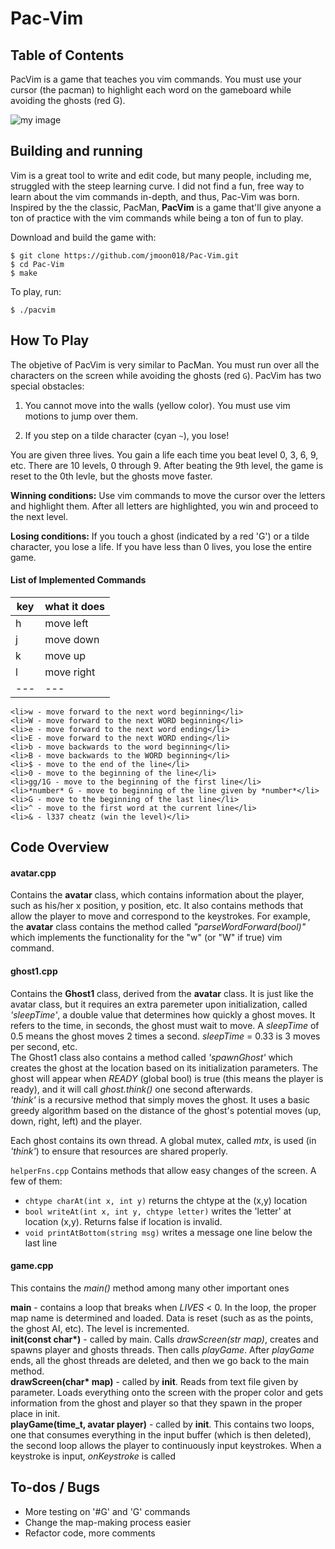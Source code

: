 <h1>Pac-Vim</h1>

<h2>Table of Contents</h2>

PacVim is a game that teaches you vim commands.
You must use your cursor (the pacman) to highlight each word on the gameboard while avoiding the ghosts (red G).

![my image](https://raw.githubusercontent.com/jmoon018/Pac-Vim/master/gifs/all.gif)
<h2><a name="HowToInstallTag"></a>Building and running</h2>

Vim is a great tool to write and edit code, but many 
people, including me, struggled with the steep learning curve. 
I did not find a fun, free way to learn about the vim commands
in-depth, and thus, Pac-Vim was born. Inspired by the the classic,
PacMan, <b>PacVim</b> is a game that'll give anyone a ton of
practice with the vim commands while being a ton of fun to play.

Download and build the game with:
```
$ git clone https://github.com/jmoon018/Pac-Vim.git
$ cd Pac-Vim
$ make
```

To play, run:
```
$ ./pacvim
```

<h2><a name="HowToPlayTag"></a>How To Play</h2>

The objetive of PacVim is very similar to PacMan.
You must run over all the characters on the screen while avoiding the ghosts (red `G`).
PacVim has two special obstacles:

1. You cannot move into the walls (yellow color).  You must use vim motions to jump over them.

2. If you step on a tilde character (cyan `~`), you lose!

You are given three lives. You gain a life each time you beat
level 0, 3, 6, 9, etc. There are 10 levels, 0 through 9. After
beating the 9th level, the game is reset to the 0th levle, but
the ghosts move faster.

<b>Winning conditions:</b> Use vim commands to move the cursor
over the letters and highlight them. After all letters are
highlighted, you win and proceed to the next level.

<b>Losing conditions:</b> If you touch a ghost (indicated
by a red 'G') or a tilde character, you lose a life. If you
have less than 0 lives, you lose the entire game.

<h4>List of Implemented Commands</h4>

| key | what it does |
| --- | --- |
| h   | move left |
| j   | move down |
| k   | move up |
| l   | move right |
| --- | ---

	<li>w - move forward to the next word beginning</li>
	<li>W - move forward to the next WORD beginning</li>
	<li>e - move forward to the next word ending</li>
	<li>E - move forward to the next WORD ending</li>
	<li>b - move backwards to the word beginning</li>
	<li>B - move backwards to the WORD beginning</li>
	<li>$ - move to the end of the line</li>
	<li>0 - move to the beginning of the line</li>
	<li>gg/1G - move to the beginning of the first line</li>
	<li>*number* G - move to beginning of the line given by *number*</li>
	<li>G - move to the beginning of the last line</li>
	<li>^ - move to the first word at the current line</li>
	<li>& - l337 cheatz (win the level)</li>
</ul>

<h2><a name="CodeOverviewTag">Code Overview</a></h2>

<h4>avatar.cpp</h4>
Contains the <b>avatar</b> class, which contains information about
the player, such as his/her x position, y position, etc. It
also contains methods that allow the player to move and correspond
to the keystrokes. For example, the <b>avatar</b> class contains the method
called <i>"parseWordForward(bool)"</i> which implements the functionality
for the "w" (or "W" if true) vim command.

<h4>ghost1.cpp</h4>
Contains the <b>Ghost1</b> class, derived from the <b>avatar</b> class. It is
just like the avatar class, but it requires an extra paremeter
upon initialization, called <i>'sleepTime'</i>, a double value that
determines how quickly a ghost moves. It refers to the time, in
seconds, the ghost must wait to move. A <i>sleepTime</i> of 0.5 means
the ghost moves 2 times a second. <i>sleepTime</i> = 0.33 is 3 moves per second, etc.
<br>
The Ghost1 class also contains a method called <i>'spawnGhost'</i> which
creates the ghost at the location based on its initialization parameters.
The ghost will appear when <i>READY</i> (global bool) is true (this means the player
is ready), and it will call <i>ghost.think()</i> one second afterwards.
<br>
<i>'think'</i> is a recursive method that simply moves the ghost. It uses 
a basic greedy algorithm based on the distance of the ghost's potential
moves (up, down, right, left) and the player.
<br>

Each ghost contains its own thread. A global mutex, called <i>mtx</i>, is
used (in <i>'think'</i>) to ensure that resources are shared properly.

`helperFns.cpp`
Contains methods that allow easy changes of the screen. A few of them:

* `chtype charAt(int x, int y)` returns the chtype at the (x,y) location
* `bool writeAt(int x, int y, chtype letter)` writes the 'letter' at location (x,y). Returns false if location is invalid.
* `void printAtBottom(string msg)`  writes a message one line below the last line

<h4>game.cpp</h4>
This contains the <i>main()</i> method among many other important ones

<b>main</b> - contains a loop that breaks when <i>LIVES</i> < 0. In the loop,
the proper map name is determined and loaded. Data is reset (such as as the points,
the ghost AI, etc). The level is incremented.
<br>
<b>init(const char*)</b> - called by main. Calls <i>drawScreen(str map)</i>, creates and
spawns player and ghosts threads. Then calls <i>playGame</i>. After <i>playGame</i>
ends, all the ghost threads are deleted, and then we go back to the main method.
<br>
<b>drawScreen(char* map)</b> - called by <b>init</b>. Reads from text file given
by parameter. Loads everything onto the screen with the proper color and gets
information from the ghost and player so that they spawn in the proper place in init.
<br>
<b>playGame(time_t, avatar player)</b> - called by <b>init</b>. This contains two loops,
one that consumes everything in the input buffer (which is then deleted), the second
loop allows the player to continuously input keystrokes. When a keystroke is input,
<i>onKeystroke</i> is called
<br>


<h2><a name="ToDoBugsTag">To-dos / Bugs</a></h2>
<ul>
	<li>More testing on '#G' and 'G' commands</li>
	<li>Change the map-making process easier</li>
	<li>Refactor code, more comments</li>
</ul>
